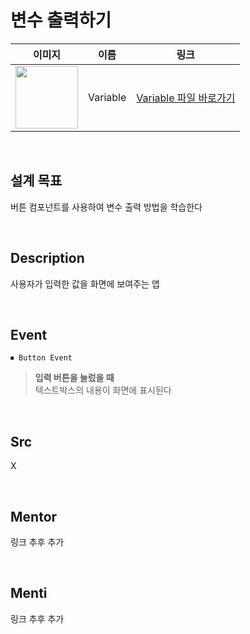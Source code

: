 # 변수 출력하기

|    이미지                                                                                                                           |     이름     |  링크                 |
| :---------------------------------------------------------------------------------------------------------------------------: | :------: | :---------------: |
| <img src="https://user-images.githubusercontent.com/79021544/220135921-ff58a10b-e621-4d6a-9906-3598e07d9268.png" width="100"> | Variable | [Variable 파일 바로가기](#) |
<br>

## 설계 목표
버튼 컴포넌트를 사용하여 변수 출력 방법을 학습한다

<br>

## Description

사용자가 입력한 값을 화면에 보여주는 앱

<br>

## Event

```
⏹ Button Event
```

> **입력 버튼을 눌렀을 때** \
>텍스트박스의 내용이 화면에 표시된다

<br>

## Src

X

<br>

## Mentor

링크 추후 추가

<br>

## Menti

링크 추후 추가
